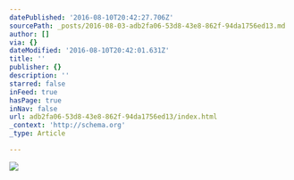 ```yaml
---
datePublished: '2016-08-10T20:42:27.706Z'
sourcePath: _posts/2016-08-03-adb2fa06-53d8-43e8-862f-94da1756ed13.md
author: []
via: {}
dateModified: '2016-08-10T20:42:01.631Z'
title: ''
publisher: {}
description: ''
starred: false
inFeed: true
hasPage: true
inNav: false
url: adb2fa06-53d8-43e8-862f-94da1756ed13/index.html
_context: 'http://schema.org'
_type: Article

---
```

![](https://the-grid-user-content.s3-us-west-2.amazonaws.com/353b0966-12ef-4ed7-b451-6e2018b6ad05.jpg)